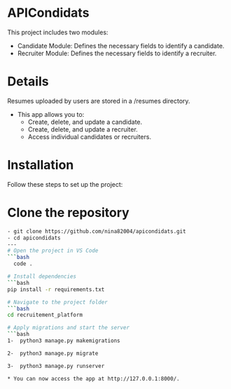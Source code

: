 # APICondidats
This project includes two modules:

* Candidate Module: Defines the necessary fields to identify a candidate.
* Recruiter Module: Defines the necessary fields to identify a recruiter.
# Details
Resumes uploaded by users are stored in a /resumes directory.
* This app allows you to:
     * Create, delete, and update a candidate.
     * Create, delete, and update a recruiter.
     * Access individual candidates or recruiters.
  
# Installation
Follow these steps to set up the project:

# Clone the repository
```bash
- git clone https://github.com/nina82004/apicondidats.git
- cd apicondidats
---
# Open the project in VS Code
```bash
  code .

# Install dependencies
```bash
pip install -r requirements.txt

# Navigate to the project folder
```bash
cd recruitement_platform

# Apply migrations and start the server
```bash
1-  python3 manage.py makemigrations

2-  python3 manage.py migrate

3-  python3 manage.py runserver

* You can now access the app at http://127.0.0.1:8000/.

